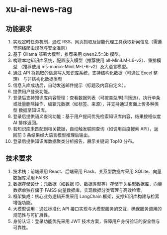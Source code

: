 # xu-ai-news-rag

## 功能要求

1. 实现定时任务机制，通过 RSS、网页抓取及智能代理工具获取新闻信息（需遵守网络爬虫规范与安全准则）
2. 基于 Ollama 部署大模型，推荐采用 qwen2.5::3b 模型。
3. 构建本地知识库系统，配置嵌入模型（推荐使用 all-MiniLM-L6-v2）、重排模型 （推荐使用 ms-marco-MiniLM-L-6-v2）及大语言模型。
4. 通过 API 将抓取的信息写入知识库系统，支持结构化数据（可通过 Excel 整理） 与非结构化数据类型
5. 信息入库成功后，自动发送邮件提示（标题及内容自定义）。
6. 提供用户登录功能。
7. 登录后支持知识库内容管理：查看数据列表（可按类型/时间筛选）、执行单条或批量删除操作、编辑元数据（如标签、来源），并支持通过页面上传多种类型 数据至知识库。
8. 登录后提供语义查询功能：基于用户提问优先检索知识库内容，结果按相似度 AI 排序返回。
9. 若知识库未匹配到相关数据，自动触发联网查询（如调用百度搜索 API），返回前 3 条结果经大语言模型推理后输出。
10. 登录后提供知识库数据聚类分析报告，展示关键词 Top10 分布。

## 技术要求

1. 技术栈：前端采用 React、后端采用 Flask、关系型数据库采用 SQLite、向量数据库采用 FAISS
2. 数据存储设计：元数据（如数据 ID、数据类型等）存储于关系型数据库，向量数据单独存储于 FAISS 向量数据库，实现数据分类管理与高效检索。
3. 框架集成：核心业务逻辑开发采用 LangChain 框架，支撑知识库构建与检索 增强功能。
4. 大模型调用：通过标准化 API 接口实现与大模型服务的交互，确保服务调用的规范性与可扩展性。
5. 身份认证：登录功能优先采用 JWT 技术方案，保障用户身份验证的安全性与可靠性。
